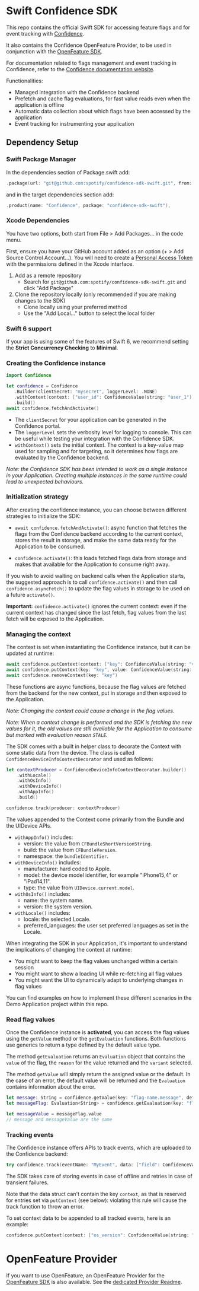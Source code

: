 # Swift Confidence SDK

This repo contains the official Swift SDK for accessing feature flags and for event tracking with [Confidence](https://confidence.spotify.com/).

It also contains the Confidence OpenFeature Provider, to be used in conjunction with the [OpenFeature SDK](https://openfeature.dev/docs/reference/concepts/provider).

For documentation related to flags management and event tracking in Confidence, refer to the [Confidence documentation website](https://confidence.spotify.com/docs).

Functionalities:
- Managed integration with the Confidence backend
- Prefetch and cache flag evaluations, for fast value reads even when the application is offline
- Automatic data collection about which flags have been accessed by the application
- Event tracking for instrumenting your application

## Dependency Setup

### Swift Package Manager

<!---x-release-please-start-version-->
In the dependencies section of Package.swift add:
```swift
.package(url: "git@github.com:spotify/confidence-sdk-swift.git", from: "1.2.0")
```
<!---x-release-please-end-->

and in the target dependencies section add:
```swift
.product(name: "Confidence", package: "confidence-sdk-swift"),
```

### Xcode Dependencies

You have two options, both start from File > Add Packages... in the code menu.

First, ensure you have your GitHub account added as an option (+ > Add Source Control Account...). You will need to create a [Personal Access Token](https://github.com/settings/tokens) with the permissions defined in the Xcode interface.

1. Add as a remote repository
    * Search for `git@github.com:spotify/confidence-sdk-swift.git` and click "Add Package"
2. Clone the repository locally (only recommended if you are making changes to the SDK)
    * Clone locally using your preferred method
    * Use the "Add Local..." button to select the local folder

### Swift 6 support

If your app is using some of the features of Swift 6, we recommend setting the **Strict Concurrency Checking** to 
**Minimal**.

### Creating the Confidence instance

```swift
import Confidence

let confidence = Confidence
   .Builder(clientSecret: "mysecret", loggerLevel: .NONE)
   .withContext(context: ["user_id": ConfidenceValue(string: "user_1")])
   .build()
await confidence.fetchAndActivate()
```

- The `clientSecret` for your application can be generated in the Confidence portal.
- The `loggerLevel` sets the verbosity level for logging to console. This can be useful while testing your integration with the Confidence SDK.
- `withContext()` sets the initial context. The context is a key-value map used for sampling and for targeting, so it determines how flags are evaluated by the Confidence backend.

_Note: the Confidence SDK has been intended to work as a single instance in your Application.
Creating multiple instances in the same runtime could lead to unexpected behaviours._

### Initialization strategy

After creating the confidence instance, you can choose between different strategies to initialize the SDK:
- `await confidence.fetchAndActivate()`: async function that fetches the flags from the Confidence backend according to the current context,
stores the result in storage, and make the same data ready for the Application to be consumed.

- `confidence.activate()`: this loads fetched flags data
from storage and makes that available for the Application to consume right away.

If you wish to avoid waiting on backend calls when the Application starts, the suggested approach is to call
`confidence.activate()` and then call `confidence.asyncFetch()` to update the flag values in storage to be used on a future `activate()`. 

**Important:** `confidence.activate()` ignores the current context: even if the current context has changed since the last fetch, flag values from the last fetch will be exposed to the Application.

### Managing the context
The context is set when instantiating the Confidence instance, but it can be updated at runtime:

```swift
await confidence.putContext(context: ["key": ConfidenceValue(string: "value")])
await confidence.putContext(key: "key", value: ConfidenceValue(string: "value"))
await confidence.removeContext(key: "key")
```

These functions are async functions, because the flag values are fetched from the backend for the new context, put in storage and then exposed to the Application.

_Note: Changing the context could cause a change in the flag values._

_Note: When a context change is performed and the SDK is fetching the new values for it, the old values are still available for the Application to consume but marked with evaluation reason `STALE`._

The SDK comes with a built in helper class to decorate the Context with some static data from the device. 
The class is called `ConfidenceDeviceInfoContextDecorator` and used as follows:

```swift
let contextProducer = ConfidenceDeviceInfoContextDecorator.builder()
    .withLocale()
    .withOsInfo()
    .withDeviceInfo()
    .withAppInfo()
    .build()

confidence.track(producer: contextProducer)
```
The values appended to the Context come primarily from the Bundle and the UIDevice APIs.

- `withAppInfo()` includes:
  - version: the value from `CFBundleShortVersionString`.
  - build: the value from `CFBundleVersion`.
  - namespace: the `bundleIdentifier`.
- `withDeviceInfo()` includes:
  - manufacturer: hard coded to Apple.
  - model: the device model identifier, for example "iPhone15,4" or "iPad14,11".
  - type: the value from `UIDevice.current.model`.
- `withOsInfo()` includes:
  - name: the system name.
  - version: the system version.
- `withLocale()` includes:
  - locale: the selected Locale.
  - preferred_languages: the user set preferred languages as set in the Locale.


When integrating the SDK in your Application, it's important to understand the implications of changing the context at runtime:
- You might want to keep the flag values unchanged within a certain session
- You might want to show a loading UI while re-fetching all flag values
- You might want the UI to dynamically adapt to underlying changes in flag values

You can find examples on how to implement these different scenarios in the Demo Application project within this repo.

### Read flag values
Once the Confidence instance is **activated**, you can access the flag values using the
`getValue` method or the `getEvaluation` functions.
Both functions use generics to return a type defined by the default value type.

The method `getEvaluation` returns an `Evaluation` object that contains the `value` of the flag, the `reason`
for the value returned and the `variant` selected.

The method `getValue` will simply return the assigned value or the default.
In the case of an error, the default value will be returned and the `Evaluation` contains information about the error.

```swift
let message: String = confidence.getValue(key: "flag-name.message", defaultValue: "default message") 
let messageFlag: Evaluation<String> = confidence.getEvaluation(key: "flag-name.message", defaultValue: "default message")

let messageValue = messageFlag.value
// message and messageValue are the same
```

### Tracking events
The Confidence instance offers APIs to track events, which are uploaded to the Confidence backend:
```swift
try confidence.track(eventName: "MyEvent", data: ["field": ConfidenceValue(string("value"))])
```

The SDK takes care of storing events in case of offline and retries in case of transient failures.

Note that the data struct can't contain the key `context`, as that is reserved for entries set via `putContext` (see below):
violating this rule will cause the track function to throw an error.

To set context data to be appended to all tracked events, here is an example:
```swift
confidence.putContext(context: ["os_version": ConfidenceValue(string: "17.0")])
```

# OpenFeature Provider
If you want to use OpenFeature, an OpenFeature Provider for the [OpenFeature SDK](https://github.com/open-feature/kotlin-sdk) is also available.
See the [dedicated Provider Readme](https://github.com/spotify/confidence-sdk-swift/tree/main/Sources/ConfidenceProvider).
